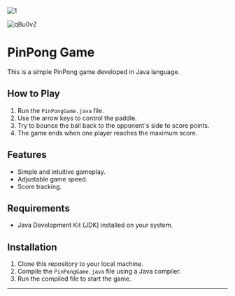 
![1](https://github.com/tahaburaksahin/PingPong/assets/99183230/81246327-1160-4eb6-a1d7-c5bb46166eff)

![qBu0vZ](https://github.com/tahaburaksahin/PingPong/assets/99183230/626c820b-8ff4-461f-a492-d8a3c88120bf)



# PinPong Game

This is a simple PinPong game developed in Java language.

## How to Play

1. Run the `PinPongGame.java` file.
2. Use the arrow keys to control the paddle.
3. Try to bounce the ball back to the opponent's side to score points.
4. The game ends when one player reaches the maximum score.

## Features

- Simple and intuitive gameplay.
- Adjustable game speed.
- Score tracking.

## Requirements

- Java Development Kit (JDK) installed on your system.

## Installation

1. Clone this repository to your local machine.
2. Compile the `PinPongGame.java` file using a Java compiler.
3. Run the compiled file to start the game.
---
